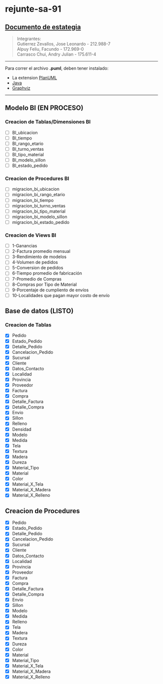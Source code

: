 # rejunte-sa-91

[Documento de estategia](https://docs.google.com/document/d/1AvhBETJXtDPDTCWGxcB-HI_BDj7XrWqMHGBwwzTivP4/edit?usp=sharing)
---
> Integrantes:  
> Gutierrez Zevallos, Jose Leonardo - 212.988-7  
> Alpuy Feliu, Facundo - 172.969-0  
> Carrasco Chui, Andry Julian - 175.611-4

---
Para correr el archivo **.puml**, deben tener instalado:
- La extension [PlanUML](https://marketplace.visualstudio.com/items?itemName=jebbs.plantuml)
- [Java](http://java.com/en/download/)
- [Graphviz](http://www.graphviz.org/download/)
---

## Modelo BI (EN PROCESO)
### Creacion de Tablas/Dimensiones BI
- [ ] BI_ubicacion
- [ ] BI_tiempo
- [ ] BI_rango_etario
- [ ] BI_turno_ventas
- [ ] BI_tipo_material
- [ ] BI_modelo_sillon
- [ ] BI_estado_pedido

### Creacion de Procedures BI
- [ ] migracion_bi_ubicacion
- [ ] migracion_bi_rango_etario
- [ ] migracion_bi_tiempo
- [ ] migracion_bi_turno_ventas
- [ ] migracion_bi_tipo_material
- [ ] migracion_bi_modelo_sillon
- [ ] migracion_bi_estado_pedido
 
### Creacion de Views BI
- [ ] 1-Ganancias
- [ ] 2-Factura promedio mensual
- [ ] 3-Rendimiento de modelos
- [ ] 4-Volumen de pedidos
- [ ] 5-Conversion de pedidos
- [ ] 6-Tiempo promedio de fabricación
- [ ] 7-Promedio de Compras
- [ ] 8-Compras por Tipo de Material
- [ ] 9-Porcentaje de cumpliento de envíos
- [ ] 10-Localidades que pagan mayor costo de envío

## Base de datos (LISTO)

### Creacion de Tablas
- [x] Pedido
- [x] Estado_Pedido
- [x] Detalle_Pedido
- [x] Cancelacion_Pedido
- [x] Sucursal
- [x] Cliente
- [x] Datos_Contacto
- [x] Localidad
- [x] Provincia
- [x] Proveedor
- [x] Factura
- [x] Compra
- [x] Detalle_Factura
- [x] Detalle_Compra
- [x] Envio
- [x] Sillon
- [x] Relleno
- [x] Densidad
- [x] Modelo
- [x] Medida
- [x] Tela
- [x] Textura
- [x] Madera
- [x] Dureza
- [x] Material_Tipo
- [x] Material
- [x] Color
- [x] Material_X_Tela
- [x] Material_X_Madera
- [x] Material_X_Relleno

## Creacion de Procedures
- [x] Pedido
- [x] Estado_Pedido
- [x] Detalle_Pedido
- [x] Cancelacion_Pedido
- [x] Sucursal
- [x] Cliente
- [x] Datos_Contacto
- [x] Localidad
- [x] Provincia
- [x] Proveedor
- [x] Factura
- [x] Compra
- [x] Detalle_Factura
- [x] Detalle_Compra
- [x] Envio
- [x] Sillon
- [x] Modelo
- [x] Medida
- [x] Relleno
- [x] Tela
- [x] Madera
- [x] Textura
- [x] Dureza
- [x] Color
- [x] Material
- [x] Material_Tipo
- [x] Material_X_Tela
- [x] Material_X_Madera
- [x] Material_X_Relleno
